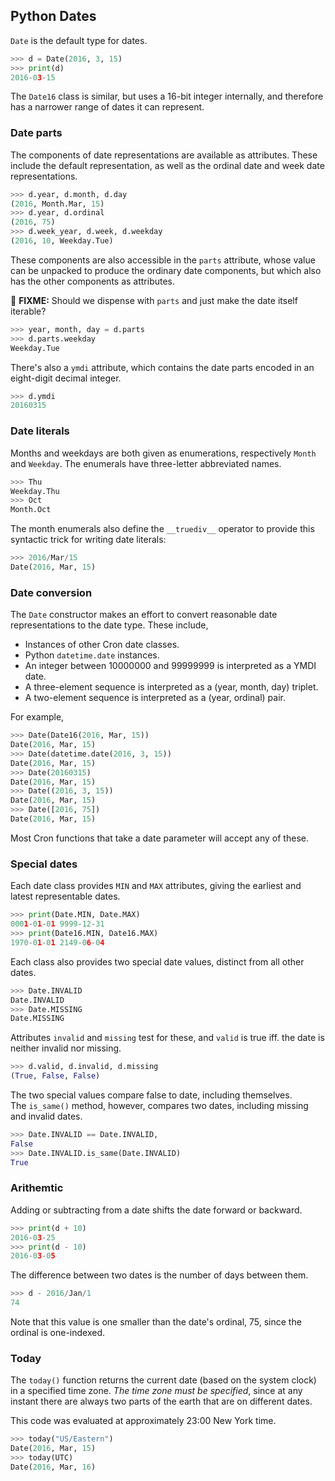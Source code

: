 ## Python Dates

`Date` is the default type for dates.

```py
>>> d = Date(2016, 3, 15)
>>> print(d)
2016-03-15
```

The `Date16` class is similar, but uses a 16-bit integer internally, and therefore has a narrower range of dates it can represent.

### Date parts

The components of date representations are available as attributes.  These include the default representation, as well as the ordinal date and week date representations.

```py
>>> d.year, d.month, d.day
(2016, Month.Mar, 15)
>>> d.year, d.ordinal
(2016, 75)
>>> d.week_year, d.week, d.weekday
(2016, 10, Weekday.Tue)
```

These components are also accessible in the `parts` attribute, whose value can be unpacked to produce the ordinary date components, but which also has the other components as attributes.  

:wrench: **FIXME:** Should we dispense with `parts` and just make the date itself iterable?

```py
>>> year, month, day = d.parts
>>> d.parts.weekday
Weekday.Tue
```

There's also a `ymdi` attribute, which contains the date parts encoded in an eight-digit decimal integer.

```py
>>> d.ymdi
20160315
```

### Date literals

Months and weekdays are both given as enumerations, respectively `Month` and `Weekday`.  The enumerals have three-letter abbreviated names.

```py
>>> Thu
Weekday.Thu
>>> Oct
Month.Oct
```

The month enumerals also define the `__truediv__` operator to provide this syntactic trick for writing date literals:

```py
>>> 2016/Mar/15
Date(2016, Mar, 15)
```

### Date conversion

The `Date` constructor makes an effort to convert reasonable date representations to the date type.  These include,

- Instances of other Cron date classes.
- Python `datetime.date` instances.
- An integer between 10000000 and 99999999  is interpreted as a YMDI date.
- A three-element sequence is interpreted as a (year, month, day) triplet.
- A two-element sequence is interpreted as a (year, ordinal) pair.

For example,

```py
>>> Date(Date16(2016, Mar, 15))
Date(2016, Mar, 15)
>>> Date(datetime.date(2016, 3, 15))
Date(2016, Mar, 15)
>>> Date(20160315)
Date(2016, Mar, 15)
>>> Date((2016, 3, 15))
Date(2016, Mar, 15)
>>> Date([2016, 75])
Date(2016, Mar, 15)
```

Most Cron functions that take a date parameter will accept any of these.

### Special dates

Each date class provides `MIN` and `MAX` attributes, giving the earliest and latest representable dates.

```py
>>> print(Date.MIN, Date.MAX)
0001-01-01 9999-12-31
>>> print(Date16.MIN, Date16.MAX)
1970-01-01 2149-06-04
```

Each class also provides two special date values, distinct from all other dates.

```py
>>> Date.INVALID
Date.INVALID
>>> Date.MISSING
Date.MISSING
```

Attributes `invalid` and `missing` test for these, and `valid` is true iff. the date is neither invalid nor missing.

```py
>>> d.valid, d.invalid, d.missing
(True, False, False)
```

The two special values compare false to date, including themselves.  
The `is_same()` method, however, compares two dates, including missing and invalid dates.

```py
>>> Date.INVALID == Date.INVALID, 
False
>>> Date.INVALID.is_same(Date.INVALID)
True
```

### Arithemtic

Adding or subtracting from a date shifts the date forward or backward.

```py
>>> print(d + 10)
2016-03-25
>>> print(d - 10)
2016-03-05
```

The difference between two dates is the number of days between them.

```py
>>> d - 2016/Jan/1
74
```

Note that this value is one smaller than the date's ordinal, 75, since the ordinal is one-indexed.

### Today

The `today()` function returns the current date (based on the system clock) in a specified time zone.  _The time zone must be specified_, since at any instant there are always two parts of the earth that are on different dates.

This code was evaluated at approximately 23:00 New York time.

```py
>>> today("US/Eastern")
Date(2016, Mar, 15)
>>> today(UTC)
Date(2016, Mar, 16)
```
 
